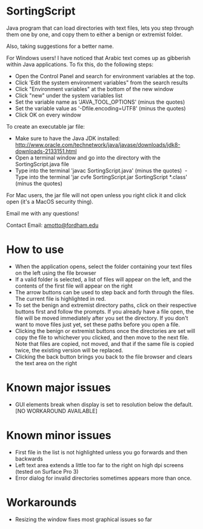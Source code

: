 # SortingScript
Java program that can load directories with text files, lets you step through them one by one, and copy them to either a benign or extremist folder.

Also, taking suggestions for a better name.

For Windows users! I have noticed that Arabic text comes up as gibberish within Java applications. To fix this, do the following steps:

  - Open the Control Panel and search for environment variables at the top. 
  - Click 'Edit the system environment variables" from the search results
  - Click "Environment variables" at the bottom of the new window
  - Click "new" under the system variables list
  - Set the variable name as 'JAVA_TOOL_OPTIONS' (minus the quotes)
  - Set the variable value as '-Dfile.encoding=UTF8'  (minus the quotes)
  - Click OK on every window
  
To create an executable jar file:
  - Make sure to have the Java JDK installed: http://www.oracle.com/technetwork/java/javase/downloads/jdk8-downloads-2133151.html
  - Open a terminal window and go into the directory with the SortingScript.java file
  - Type into the terminal 'javac SortingScript.java' (minus the quotes)
  - Type into the terminal 'jar cvfe SortingScript.jar SortingScript \*.class' (minus the quotes)
  
For Mac users, the jar file will not open unless you right click it and click open (it's a MacOS security thing).

Email me with any questions!
  

Contact Email: amotto@fordham.edu

# How to use

- When the application opens, select the folder containing your text files on the left using the file browser
- If a valid folder is selected, a list of files will appear on the left, and the contents of the first file will appear on the right
- The arrow buttons can be used to step back and forth through the files. The current file is highlighted in red.
- To set the benign and extremist directory paths, click on their respective buttons first and follow the prompts. If you already have a file open, the file will be moved immediately after you set the directory. If you don't want to move files just yet, set these paths before you open a file.
- Clicking the benign or extremist buttons once the directories are set will copy the file to whichever you clicked, and then move to the next file. Note that files are copied, not moved, and that if the same file is copied twice, the existing version will be replaced.
- Clicking the back button brings you back to the file browser and clears the text area on the right

# Known major issues
- GUI elements break when display is set to resolution below the default. [NO WORKAROUND AVAILABLE]

# Known minor issues
- First file in the list is not highlighted unless you go forwards and then backwards
- Left text area extends a little too far to the right on high dpi screens (tested on Surface Pro 3)
- Error dialog for invalid directories sometimes appears more than once.

# Workarounds
- Resizing the window fixes most graphical issues so far


